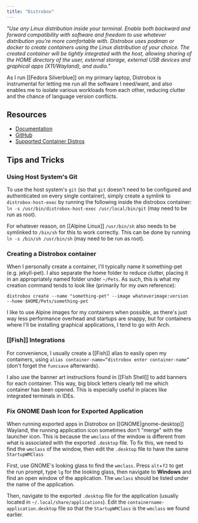 ```yaml
---
title: "Distrobox"
---
```


*"Use any Linux distribution inside your terminal. Enable both backward and forward compatibility with software and freedom to use whatever distribution you’re more comfortable with. Distrobox uses podman or docker to create containers using the Linux distribution of your choice. The created container will be tightly integrated with the host, allowing sharing of the HOME directory of the user, external storage, external USB devices and graphical apps (X11/Wayland), and audio."*

As I run [[Fedora Silverblue]] on my primary laptop, Distrobox is instrumental for letting me run all the software I need/want, and also enables me to isolate various workloads from each other, reducing clutter and the chance of language version conflicts.

## Resources

- [Documentation](https://distrobox.privatedns.org/#distrobox)
- [GitHub](https://github.com/89luca89/distrobox)
- [Supported Container Distros](https://distrobox.privatedns.org/compatibility/#containers-distros)

## Tips and Tricks

### Using Host System's Git

To use the host system's `git` (so that `git` doesn't need to be configured and authenticated on every single container), simply create a symlink to `distrobox-host-exec` by running the following inside the distrobox container: `ln -s /usr/bin/distrobox-host-exec /usr/local/bin/git` (may need to be run as root).

For whatever reason, on [[Alpine Linux]] `/usr/bin/sh` also needs to be symlinked to `/bin/sh` for this to work correctly. This can be done by running `ln -s /bin/sh /usr/bin/sh` (may need to be run as root).

### Creating a Distrobox container

When I personally create a container, I'll typically name it something-pet (e.g. jekyll-pet). I also separate the home folder to reduce clutter, placing it in an appropriately named folder under `~/Pets`. As such, this is what my creation command tends to look like (primarily for my own reference):

```
distrobox create --name "something-pet" --image whateverimage:version --home $HOME/Pets/something-pet
```

I like to use Alpine images for my containers when possible, as there's just way less performance overhead and startups are snappy, but for containers where I'll be installing graphical applications, I tend to go with Arch.

### [[Fish]] Integrations

For convenience, I usually create a [[Fish]] alias to easily open my containers, using `alias container-name=“distrobox enter container-name”` (don't forget the `funcsave` afterwards).

I also use the banner art instructions found in [[Fish Shell]] to add banners for each container. This way, big block letters clearly tell me which container has been opened. This is especially useful in places like integrated terminals in IDEs.

### Fix GNOME Dash Icon for Exported Application

When running exported apps in Distrobox on [[GNOME|gnome-desktop]] Wayland, the running application icon sometimes don't "merge" with the launcher icon. This is because the `wmclass` of the window is different from what is associated with the exported `.desktop` file. To fix this, we need to find the `wmclass` of the window, then edit the `.desktop` file to have the same `StartupWMClass`

First, use GNOME's looking glass to find the `wmclass`. Press `alt`+`f2` to get the run prompt, type `lg` for the looking glass, then navigate to **Windows** and find an open window of the application. The `wmclass` should be listed under the name of the application.

Then, navigate to the exported `.desktop` file for the application (usually located in `~/.local/share/applications`). Edit the `containername-application.desktop` file so that the `StartupWMClass` is the `wmclass` we found earlier.

